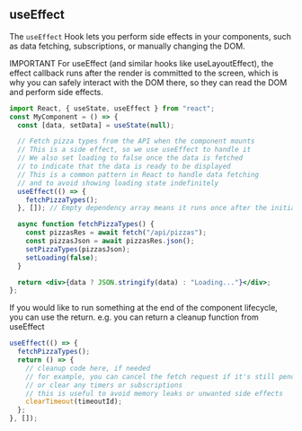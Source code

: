 ## useEffect

The `useEffect` Hook lets you perform side effects in your components, such as data fetching, subscriptions, or manually changing the DOM.

IMPORTANT
For useEffect (and similar hooks like useLayoutEffect), the effect callback runs after the render is committed to the screen, which is why you can safely interact with the DOM there, so they can read the DOM and perform side effects.

```jsx
import React, { useState, useEffect } from "react";
const MyComponent = () => {
  const [data, setData] = useState(null);

  // Fetch pizza types from the API when the component mounts
  // This is a side effect, so we use useEffect to handle it
  // We also set loading to false once the data is fetched
  // to indicate that the data is ready to be displayed
  // This is a common pattern in React to handle data fetching
  // and to avoid showing loading state indefinitely
  useEffect(() => {
    fetchPizzaTypes();
  }, []); // Empty dependency array means it runs once after the initial render

  async function fetchPizzaTypes() {
    const pizzasRes = await fetch("/api/pizzas");
    const pizzasJson = await pizzasRes.json();
    setPizzaTypes(pizzasJson);
    setLoading(false);
  }

  return <div>{data ? JSON.stringify(data) : "Loading..."}</div>;
};
```

If you would like to run something at the end of the component lifecycle, you can use the return.
e.g. you can return a cleanup function from useEffect

```jsx
useEffect(() => {
  fetchPizzaTypes();
  return () => {
    // cleanup code here, if needed
    // for example, you can cancel the fetch request if it's still pending
    // or clear any timers or subscriptions
    // this is useful to avoid memory leaks or unwanted side effects
    clearTimeout(timeoutId);
  };
}, []);
```
